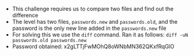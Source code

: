 - This challenge requires us to compare two files and find out the difference
- The level has two files, ```passwords.new``` and ```passwords.old```, and the password is the only new line added in the ```passwords.new``` file
- For solving this we use the ```diff``` command. Ran it as follows: ```diff -uN passwords.old passwords.new```
- Password obtained: x2gLTTjFwMOhQ8oWNbMN362QKxfRqGlO